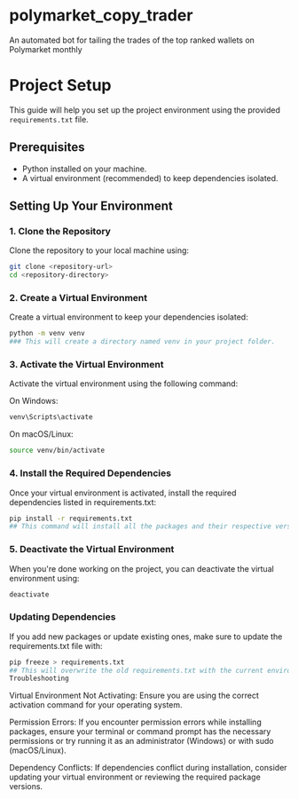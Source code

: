 # polymarket_copy_trader
An automated bot for tailing the trades of the top ranked wallets on Polymarket monthly

# Project Setup

This guide will help you set up the project environment using the provided `requirements.txt` file.

## Prerequisites

- Python installed on your machine.
- A virtual environment (recommended) to keep dependencies isolated.

## Setting Up Your Environment

### 1. Clone the Repository

Clone the repository to your local machine using:

```bash
git clone <repository-url>
cd <repository-directory>
```

### 2. Create a Virtual Environment

Create a virtual environment to keep your dependencies isolated:

```bash
python -m venv venv
### This will create a directory named venv in your project folder.
```
### 3. Activate the Virtual Environment

Activate the virtual environment using the following command:

On Windows:
```bash
venv\Scripts\activate
```
On macOS/Linux:
```bash
source venv/bin/activate
```

### 4. Install the Required Dependencies

Once your virtual environment is activated, install the required dependencies listed in requirements.txt:

``` bash
pip install -r requirements.txt
## This command will install all the packages and their respective versions specified in the requirements.txt file.
```

### 5. Deactivate the Virtual Environment

When you're done working on the project, you can deactivate the virtual environment using:

``` bash
deactivate
```

### Updating Dependencies

If you add new packages or update existing ones, make sure to update the requirements.txt file with:
```bash
pip freeze > requirements.txt
## This will overwrite the old requirements.txt with the current environment's dependencies.
Troubleshooting
```

Virtual Environment Not Activating: Ensure you are using the correct activation command for your operating system.

Permission Errors: If you encounter permission errors while installing packages, ensure your terminal or command prompt has the necessary permissions or try running it as an administrator (Windows) or with sudo (macOS/Linux).

Dependency Conflicts: If dependencies conflict during installation, consider updating your virtual environment or reviewing the required package versions.